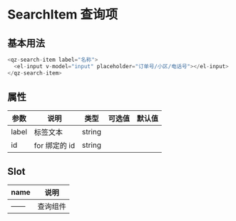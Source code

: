 # SearchItem 查询项

## 基本用法

```js
<qz-search-item label="名称">
  <el-input v-model="input" placeholder="订单号/小区/电话号"></el-input>
</qz-search-item>
```

## 属性

| 参数  | 说明          | 类型   | 可选值 | 默认值 |
| ----- | ------------- | ------ | ------ | ------ |
| label | 标签文本      | string |        |        |
| id    | for 绑定的 id | string |        |        |

## Slot

| name | 说明     |
| ---- | -------- |
| ——   | 查询组件 |
